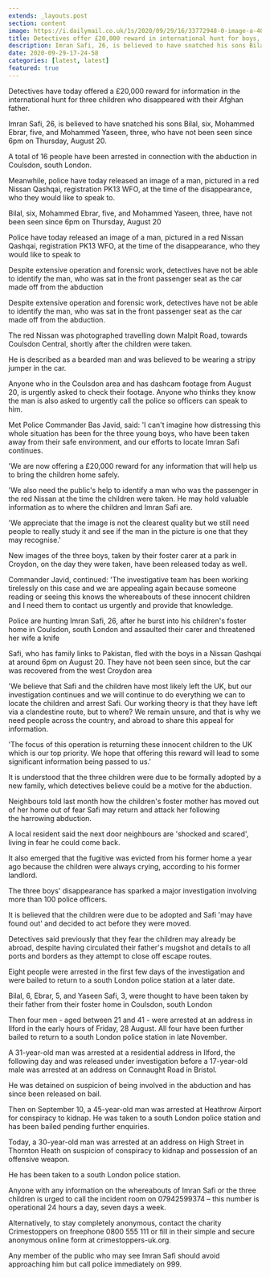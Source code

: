 ```yaml
---
extends: _layouts.post
section: content
image: https://i.dailymail.co.uk/1s/2020/09/29/16/33772948-0-image-a-40_1601395091496.jpg 
title: Detectives offer £20,000 reward in international hunt for boys, six, five and three 
description: Imran Safi, 26, is believed to have snatched his sons Bilal, Mohammed Ebrar and Mohammed Yaseen, who have not been seen since 6pm on Thursday, August 20. 
date: 2020-09-29-17-24-58 
categories: [latest, latest] 
featured: true 
--- 
```

Detectives have today offered a £20,000 reward for information in the international hunt for three children who disappeared with their Afghan father.

Imran Safi, 26, is believed to have snatched his sons Bilal, six, Mohammed Ebrar, five, and Mohammed Yaseen, three, who have not been seen since 6pm on Thursday, August 20.

A total of 16 people have been arrested in connection with the abduction in Coulsdon, south London.

Meanwhile, police have today released an image of a man, pictured in a red Nissan Qashqai, registration PK13 WFO, at the time of the disappearance, who they would like to speak to.

Bilal, six, Mohammed Ebrar, five, and Mohammed Yaseen, three, have not been seen since 6pm on Thursday, August 20

Police have today released an image of a man, pictured in a red Nissan Qashqai, registration PK13 WFO, at the time of the disappearance, who they would like to speak to

Despite extensive operation and forensic work, detectives have not be able to identify the man, who was sat in the front passenger seat as the car made off from the abduction

Despite extensive operation and forensic work, detectives have not be able to identify the man, who was sat in the front passenger seat as the car made off from the abduction.

The red Nissan was photographed travelling down Malpit Road, towards Coulsdon Central, shortly after the children were taken.  

He is described as a bearded man and was believed to be wearing a stripy jumper in the car. 

Anyone who in the Coulsdon area and has dashcam footage from August 20, is urgently asked to check their footage. Anyone who thinks they know the man is also asked to urgently call the police so officers can speak to him.

Met Police Commander Bas Javid, said: 'I can't imagine how distressing this whole situation has been for the three young boys, who have been taken away from their safe environment, and our efforts to locate Imran Safi continues. 

'We are now offering a £20,000 reward for any information that will help us to bring the children home safely.

'We also need the public's help to identify a man who was the passenger in the red Nissan at the time the children were taken. He may hold valuable information as to where the children and Imran Safi are. 

'We appreciate that the image is not the clearest quality but we still need people to really study it and see if the man in the picture is one that they may recognise.'

New images of the three boys, taken by their foster carer at a park in Croydon, on the day they were taken, have been released today as well. 

Commander Javid, continued: 'The investigative team has been working tirelessly on this case and we are appealing again because someone reading or seeing this knows the whereabouts of these innocent children and I need them to contact us urgently and provide that knowledge.

Police are hunting Imran Safi, 26, after he burst into his children's foster home in Coulsdon, south London and assaulted their carer and threatened her wife a knife

Safi, who has family links to Pakistan, fled with the boys in a Nissan Qashqai at around 6pm on August 20. They have not been seen since, but the car was recovered from the west Croydon area

'We believe that Safi and the children have most likely left the UK, but our investigation continues and we will continue to do everything we can to locate the children and arrest Safi. Our working theory is that they have left via a clandestine route, but to where? We remain unsure, and that is why we need people across the country, and abroad to share this appeal for information.

'The focus of this operation is returning these innocent children to the UK which is our top priority. We hope that offering this reward will lead to some significant information being passed to us.' 

It is understood that the three children were due to be formally adopted by a new family, which detectives believe could be a motive for the abduction.

Neighbours told last month how the children's foster mother has moved out of her home out of fear Safi may return and attack her following the harrowing abduction.

A local resident said the next door neighbours are 'shocked and scared', living in fear he could come back.

It also emerged that the fugitive was evicted from his former home a year ago because the children were always crying, according to his former landlord.  

The three boys' disappearance has sparked a major investigation involving more than 100 police officers.

It is believed that the children were due to be adopted and Safi 'may have found out' and decided to act before they were moved. 

Detectives said previously that they fear the children may already be abroad, despite having circulated their father's mugshot and details to all ports and borders as they attempt to close off escape routes. 

Eight people were arrested in the first few days of the investigation and were bailed to return to a south London police station at a later date.

Bilal, 6, Ebrar, 5, and Yaseen Safi, 3, were thought to have been taken by their father from their foster home in Coulsdon, south London 

Then four men - aged between 21 and 41 - were arrested at an address in Ilford in the early hours of Friday, 28 August. All four have been further bailed to return to a south London police station in late November.

A 31-year-old man was arrested at a residential address in Ilford, the following day and was released under investigation before a 17-year-old male was arrested at an address on Connaught Road in Bristol.

He was detained on suspicion of being involved in the abduction and has since been released on bail. 

Then on September 10, a 45-year-old man was arrested at Heathrow Airport for conspiracy to kidnap. He was taken to a south London police station and has been bailed pending further enquiries.

Today, a 30-year-old man was arrested at an address on High Street in Thornton Heath on suspicion of conspiracy to kidnap and possession of an offensive weapon.

He has been taken to a south London police station.

Anyone with any information on the whereabouts of Imran Safi or the three children is urged to call the incident room on 07942599374 – this number is operational 24 hours a day, seven days a week.

Alternatively, to stay completely anonymous, contact the charity Crimestoppers on freephone 0800 555 111 or fill in their simple and secure anonymous online form at crimestoppers-uk.org.

Any member of the public who may see Imran Safi should avoid approaching him but call police immediately on 999. 

